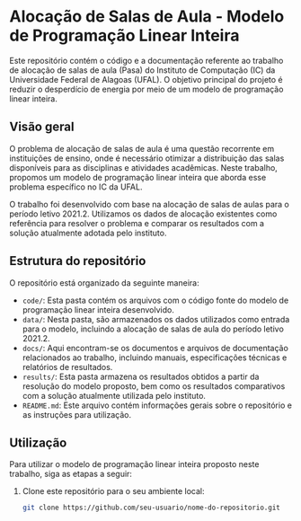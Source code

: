 # Alocação de Salas de Aula - Modelo de Programação Linear Inteira

Este repositório contém o código e a documentação referente ao trabalho de alocação de salas de aula (Pasa) do Instituto de Computação (IC) da Universidade Federal de Alagoas (UFAL). O objetivo principal do projeto é reduzir o desperdício de energia por meio de um modelo de programação linear inteira.

## Visão geral

O problema de alocação de salas de aula é uma questão recorrente em instituições de ensino, onde é necessário otimizar a distribuição das salas disponíveis para as disciplinas e atividades acadêmicas. Neste trabalho, propomos um modelo de programação linear inteira que aborda esse problema específico no IC da UFAL.

O trabalho foi desenvolvido com base na alocação de salas de aulas para o período letivo 2021.2. Utilizamos os dados de alocação existentes como referência para resolver o problema e comparar os resultados com a solução atualmente adotada pelo instituto.

## Estrutura do repositório

O repositório está organizado da seguinte maneira:

- `code/`: Esta pasta contém os arquivos com o código fonte do modelo de programação linear inteira desenvolvido. 
- `data/`: Nesta pasta, são armazenados os dados utilizados como entrada para o modelo, incluindo a alocação de salas de aula do período letivo 2021.2.
- `docs/`: Aqui encontram-se os documentos e arquivos de documentação relacionados ao trabalho, incluindo manuais, especificações técnicas e relatórios de resultados.
- `results/`: Esta pasta armazena os resultados obtidos a partir da resolução do modelo proposto, bem como os resultados comparativos com a solução atualmente utilizada pelo instituto.
- `README.md`: Este arquivo contém informações gerais sobre o repositório e as instruções para utilização.

## Utilização

Para utilizar o modelo de programação linear inteira proposto neste trabalho, siga as etapas a seguir:

1. Clone este repositório para o seu ambiente local:
   ```bash
   git clone https://github.com/seu-usuario/nome-do-repositorio.git
